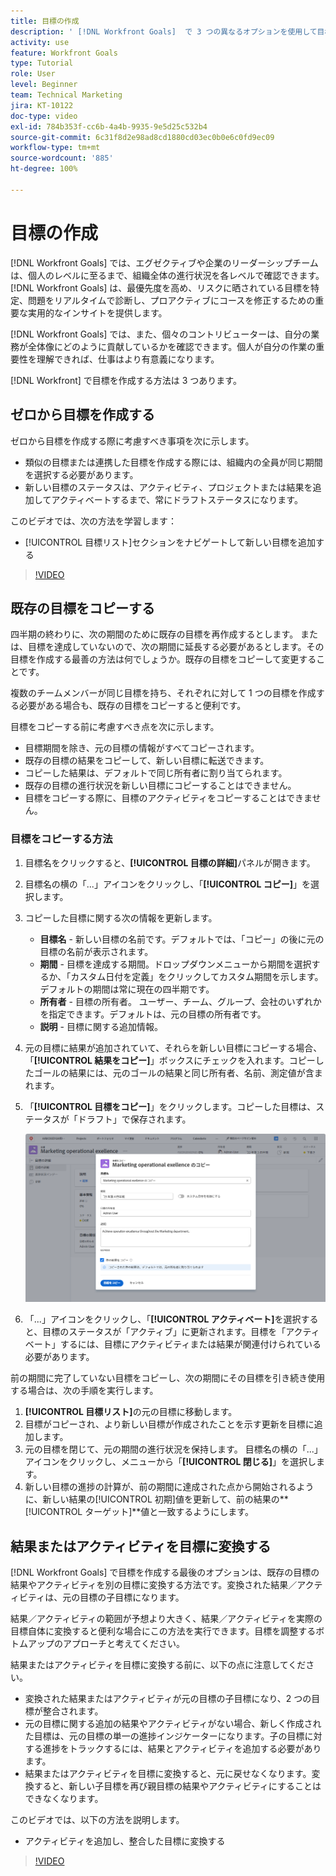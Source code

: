 ```yaml
---
title: 目標の作成
description: ' [!DNL Workfront Goals]  で 3 つの異なるオプションを使用して目標を作成する方法を説明します。'
activity: use
feature: Workfront Goals
type: Tutorial
role: User
level: Beginner
team: Technical Marketing
jira: KT-10122
doc-type: video
exl-id: 784b353f-cc6b-4a4b-9935-9e5d25c532b4
source-git-commit: 6c31f8d2e98ad8cd1880cd03ec0b0e6c0fd9ec09
workflow-type: tm+mt
source-wordcount: '885'
ht-degree: 100%

---
```


# 目標の作成

[!DNL Workfront Goals] では、エグゼクティブや企業のリーダーシップチームは、個人のレベルに至るまで、組織全体の進行状況を各レベルで確認できます。[!DNL Workfront Goals] は、最優先度を高め、リスクに晒されている目標を特定、問題をリアルタイムで診断し、プロアクティブにコースを修正するための重要な実用的なインサイトを提供します。

[!DNL Workfront Goals] では、また、個々のコントリビューターは、自分の業務が全体像にどのように貢献しているかを確認できます。個人が自分の作業の重要性を理解できれば、仕事はより有意義になります。

[!DNL Workfront] で目標を作成する方法は 3 つあります。

## ゼロから目標を作成する

ゼロから目標を作成する際に考慮すべき事項を次に示します。

* 類似の目標または連携した目標を作成する際には、組織内の全員が同じ期間を選択する必要があります。
* 新しい目標のステータスは、アクティビティ、プロジェクトまたは結果を追加してアクティベートするまで、常にドラフトステータスになります。

このビデオでは、次の方法を学習します：

* [!UICONTROL 目標リスト]セクションをナビゲートして新しい目標を追加する

>[!VIDEO](https://video.tv.adobe.com/v/335191/?quality=12&learn=on)

## 既存の目標をコピーする

四半期の終わりに、次の期間のために既存の目標を再作成するとします。 または、目標を達成していないので、次の期間に延長する必要があるとします。その目標を作成する最善の方法は何でしょうか。既存の目標をコピーして変更することです。

複数のチームメンバーが同じ目標を持ち、それぞれに対して 1 つの目標を作成する必要がある場合も、既存の目標をコピーすると便利です。

目標をコピーする前に考慮すべき点を次に示します。

* 目標期間を除き、元の目標の情報がすべてコピーされます。
* 既存の目標の結果をコピーして、新しい目標に転送できます。
* コピーした結果は、デフォルトで同じ所有者に割り当てられます。
* 既存の目標の進行状況を新しい目標にコピーすることはできません。
* 目標をコピーする際に、目標のアクティビティをコピーすることはできません。

### 目標をコピーする方法

1. 目標名をクリックすると、**[!UICONTROL 目標の詳細]**&#x200B;パネルが開きます。
1. 目標名の横の「...」アイコンをクリックし、「**[!UICONTROL コピー]**」を選択します。
1. コピーした目標に関する次の情報を更新します。
   * **目標名** - 新しい目標の名前です。デフォルトでは、「コピー」の後に元の目標の名前が表示されます。
   * **期間** - 目標を達成する期間。ドロップダウンメニューから期間を選択するか、「カスタム日付を定義」をクリックしてカスタム期間を示します。デフォルトの期間は常に現在の四半期です。
   * **所有者** - 目標の所有者。 ユーザー、チーム、グループ、会社のいずれかを指定できます。デフォルトは、元の目標の所有者です。
   * **説明** - 目標に関する追加情報。

1. 元の目標に結果が追加されていて、それらを新しい目標にコピーする場合、「**[!UICONTROL 結果をコピー]**」ボックスにチェックを入れます。コピーしたゴールの結果には、元のゴールの結果と同じ所有者、名前、測定値が含まれます。

1. 「**[!UICONTROL 目標をコピー]**」をクリックします。コピーした目標は、ステータスが「ドラフト」で保存されます。

   ![[!DNL Workfront Goals] の[!UICONTROL 目標の詳細]パネルと[!UICONTROL コピー]オプションの画像](assets/03-workfront-goals-copy-a-goal.png)

1. 「...」アイコンをクリックし、「**[!UICONTROL アクティベート]**&#x200B;を選択すると、目標のステータスが「アクティブ」に更新されます。目標を「アクティベート」するには、目標にアクティビティまたは結果が関連付けられている必要があります。

前の期間に完了していない目標をコピーし、次の期間にその目標を引き続き使用する場合は、次の手順を実行します。

1. **[!UICONTROL 目標リスト]**&#x200B;の元の目標に移動します。
1. 目標がコピーされ、より新しい目標が作成されたことを示す更新を目標に追加します。
1. 元の目標を閉じて、元の期間の進行状況を保持します。 目標名の横の「...」アイコンをクリックし、メニューから「**[!UICONTROL 閉じる]**」を選択します。
1. 新しい目標の進捗の計算が、前の期間に達成された点から開始されるように、新しい結果の[!UICONTROL 初期]値を更新して、前の結果の&#x200B;**[!UICONTROL ターゲット]**値と一致するようにします。


## 結果またはアクティビティを目標に変換する

[!DNL Workfront Goals] で目標を作成する最後のオプションは、既存の目標の結果やアクティビティを別の目標に変換する方法です。変換された結果／アクティビティは、元の目標の子目標になります。

結果／アクティビティの範囲が予想より大きく、結果／アクティビティを実際の目標自体に変換すると便利な場合にこの方法を実行できます。目標を調整するボトムアップのアプローチと考えてください。

結果またはアクティビティを目標に変換する前に、以下の点に注意してください。

* 変換された結果またはアクティビティが元の目標の子目標になり、2 つの目標が整合されます。
* 元の目標に関する追加の結果やアクティビティがない場合、新しく作成された目標は、元の目標の単一の進捗インジケーターになります。子の目標に対する進捗をトラックするには、結果とアクティビティを追加する必要があります。
* 結果またはアクティビティを目標に変換すると、元に戻せなくなります。変換すると、新しい子目標を再び親目標の結果やアクティビティにすることはできなくなります。

このビデオでは、以下の方法を説明します。

* アクティビティを追加し、整合した目標に変換する

>[!VIDEO](https://video.tv.adobe.com/v/335192/?quality=12&learn=on)

